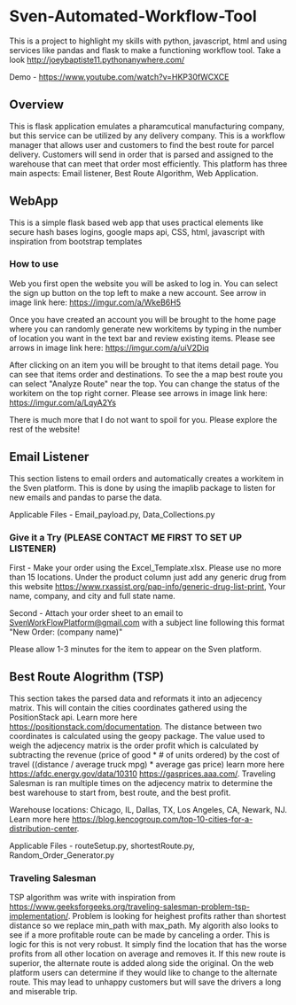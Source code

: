 # Sven-Automated-Workflow-Tool
This is a project to highlight my skills with python, javascript, html and using services like pandas and flask to make a functioning workflow tool. Take a look http://joeybaptiste11.pythonanywhere.com/

Demo - https://www.youtube.com/watch?v=HKP30fWCXCE

## Overview
This is flask application emulates a pharamcutical manufacturing company, but this service can be utilized by any delivery company. This is a workflow manager that allows user and customers to find the best route for parcel delivery. Customers will send in order that is parsed and assigned to the warehouse that can meet that order most efficiently. This platform has three main aspects: Email listener, Best Route Algorithm, Web Application.

## WebApp

This is a simple flask based web app that uses practical elements like secure hash bases logins, google maps api, CSS, html, javascript with inspiration from bootstrap templates

### How to use

Web you first open the website you will be asked to log in. You can select the sign up button on the top left to make a new account. See arrow in image link here: 
https://imgur.com/a/WkeB6H5

Once you have created an account you will be brought to the home page where you can randomly generate new workitems by typing in the number of location you want in the text bar and review existing items. Please see arrows in image link here: https://imgur.com/a/uiV2Diq

After clicking on an item you will be brought to that items detail page. You can see that items order and destinations. To see the a map best route you can select "Analyze Route" near the top. You can change the status of the workitem on the top right corner. Please see arrows in image link here: https://imgur.com/a/LqyA2Ys

There is much more that I do not want to spoil for you. Please explore the rest of the website!
## Email Listener 
This section listens to email orders and automatically creates a workitem in the Sven platform. This is done by using the imaplib package to listen for new emails and pandas to parse the data. 

Applicable Files - Email_payload.py, Data_Collections.py

### Give it a Try (PLEASE CONTACT ME FIRST TO SET UP LISTENER)
First - Make your order using the Excel_Template.xlsx. Please use no more than 15 locations. Under the product column just add any generic drug from this website https://www.rxassist.org/pap-info/generic-drug-list-print, Your name, company, and city and full state name. 

Second - Attach your order sheet to an email to SvenWorkFlowPlatform@gmail.com with a subject line following this format "New Order: (company name)" 

Please allow 1-3 minutes for the item to appear on the Sven platform. 


## Best Route Alogrithm (TSP)

This section takes the parsed data and reformats it into an adjecency matrix. This will contain the cities coordinates gathered using the PositionStack api. Learn more here https://positionstack.com/documentation. The distance between two coordinates is calculated using the geopy package. The value used to weigh the adjecency matrix is the order profit which is calculated by subtracting the revenue (price of good * # of units ordered) by the cost of travel ((distance / average truck mpg) * average gas price) learn more here https://afdc.energy.gov/data/10310 https://gasprices.aaa.com/. Traveling Salesman is ran multiple times on the adjecency matrix to determine the best warehouse to start from, best route, and the best profit.

Warehouse locations: Chicago, IL, Dallas, TX, Los Angeles, CA, Newark, NJ. Learn more here https://blog.kencogroup.com/top-10-cities-for-a-distribution-center.


Applicable Files - routeSetup.py, shortestRoute.py, Random_Order_Generator.py

### Traveling Salesman 

TSP algorithm was write with inspiration from https://www.geeksforgeeks.org/traveling-salesman-problem-tsp-implementation/. Problem is looking for heighest profits rather than shortest distance so we replace min_path with max_path. My algorith also looks to see if a more profitable route can be made by canceling a order. This is logic for this is not very robust. It simply find the location that has the worse profits from all other location on average and removes it. If this new route is superior, the alternate route is added along side the original. On the web platform users can determine if they would like to change to the alternate route. This may lead to unhappy customers but will save the drivers a long and miserable trip. 
